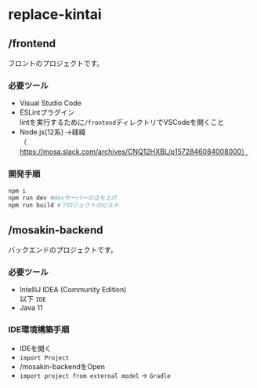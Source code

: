 # replace-kintai

## /frontend
フロントのプロジェクトです。  

### 必要ツール
- Visual Studio Code  
- ESLintプラグイン  
    lintを実行するために`/frontend`ディレクトリでVSCodeを開くこと
- Node.js(12系)
->経緯（https://mosa.slack.com/archives/CNQ12HXBL/p1572846084008000）

### 開発手順
```bash
npm i
npm run dev #devサーバーの立ち上げ
npm run build #プロジェクトのビルド
```

## /mosakin-backend  
バックエンドのプロジェクトです。  

### 必要ツール
- IntelliJ IDEA (Community Edition)  
以下 `IDE`
- Java 11

### IDE環境構築手順
- IDEを開く
- `import Project`
- /mosakin-backendをOpen
- `import project from external model` -> `Gradle`



